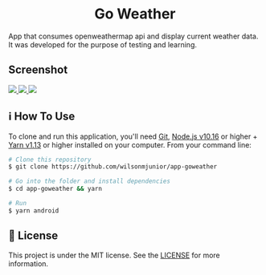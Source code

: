 <h1 align="center">
  Go Weather
</h1>

<p>
  App that consumes openweathermap api and display current weather data. 
  It was developed for the purpose of testing and learning.
</p>


<h2>Screenshot</h2>

<a href="https://drive.google.com/drive/folders/1Viu0e0r2QJ2_PpVWPBq541X4Jr2SPc4M?usp=sharing">
  <img src="https://res.cloudinary.com/dhqnvbd52/image/upload/c_thumb,w_260,g_face/v1595089237/Weather/day_da7idq.png"/>
</a>
<a href="https://drive.google.com/drive/folders/1Viu0e0r2QJ2_PpVWPBq541X4Jr2SPc4M?usp=sharing">
  <img src="https://res.cloudinary.com/dhqnvbd52/image/upload/c_thumb,w_260,g_face/v1595089237/Weather/night_iswtl5.png"/>
</a>
<a href="https://drive.google.com/drive/folders/1Viu0e0r2QJ2_PpVWPBq541X4Jr2SPc4M?usp=sharing">
  <img src="https://res.cloudinary.com/dhqnvbd52/image/upload/c_thumb,w_260,g_face/v1595089237/Weather/rain_day_lb0nnh.png"/>
</a>

## :information_source: How To Use

To clone and run this application, you'll need [Git](https://git-scm.com), [Node.js v10.16](https://nodejs.org/) or higher + [Yarn v1.13](https://yarnpkg.com/) or higher installed on your computer. From your command line:

```bash
# Clone this repository
$ git clone https://github.com/wilsonmjunior/app-goweather

# Go into the folder and install dependencies
$ cd app-goweather && yarn

# Run 
$ yarn android
```

## :memo: License
This project is under the MIT license. See the [LICENSE](https://github.com/wilsonmjunior/app-goweather/blob/master/LICENSE) for more information.
